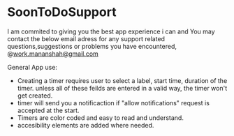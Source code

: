 # SoonToDoSupport
I am commited to giving you the best app experience i can and You may contact the below email adress for any support related questions,suggestions or problems you have encountered,
@work.mananshah@gmail.com

General App use: 

- Creating a timer requires user to select a label, start time, duration of the timer. unless all of these feilds are entered in a valid way, the timer won't get created.
- timer will send you a notificaction if "allow notifications" request is accepted at the start.
- Timers are color coded and easy to read and understand.
- accesibility elements are added where needed.
